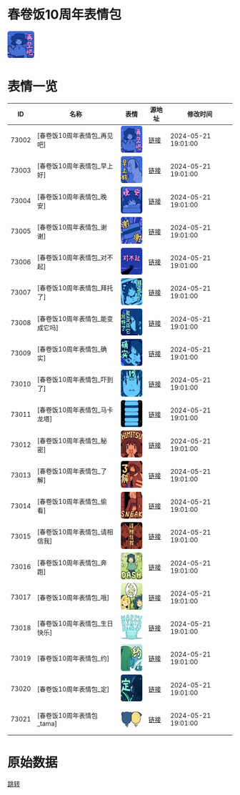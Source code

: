 # 春卷饭10周年表情包

<img src="./cover.png" height="60" alt="cover" />

# 表情一览

|ID|名称|表情|源地址|修改时间|
|----|----|----|----|----|
|73002|[春卷饭10周年表情包_再见吧]|<img src="./pic/073002_%5B春卷饭10周年表情包_再见吧%5D.png" height="60" alt="再见吧"/>|[链接](https://i0.hdslb.com/bfs/garb/5ffb7e3528486c85b54546fc53c1135800c3c899.png)|2024-05-21 19:01:00|
|73003|[春卷饭10周年表情包_早上好]|<img src="./pic/073003_%5B春卷饭10周年表情包_早上好%5D.png" height="60" alt="早上好"/>|[链接](https://i0.hdslb.com/bfs/garb/660e99d61850e40310ed18557ac20a25cb23e02e.png)|2024-05-21 19:01:00|
|73004|[春卷饭10周年表情包_晚安]|<img src="./pic/073004_%5B春卷饭10周年表情包_晚安%5D.png" height="60" alt="晚安"/>|[链接](https://i0.hdslb.com/bfs/garb/1b904a9dcc3df0885b7b64a7a3b9b0e9c5358e67.png)|2024-05-21 19:01:00|
|73005|[春卷饭10周年表情包_谢谢]|<img src="./pic/073005_%5B春卷饭10周年表情包_谢谢%5D.png" height="60" alt="谢谢"/>|[链接](https://i0.hdslb.com/bfs/garb/283e0e412469bbb2b1ff1626cfe224201cfa14c4.png)|2024-05-21 19:01:00|
|73006|[春卷饭10周年表情包_对不起]|<img src="./pic/073006_%5B春卷饭10周年表情包_对不起%5D.png" height="60" alt="对不起"/>|[链接](https://i0.hdslb.com/bfs/garb/296c068706a14c16aecb7bf94eea691d7f45eef6.png)|2024-05-21 19:01:00|
|73007|[春卷饭10周年表情包_拜托了]|<img src="./pic/073007_%5B春卷饭10周年表情包_拜托了%5D.png" height="60" alt="拜托了"/>|[链接](https://i0.hdslb.com/bfs/garb/04b5282b96611aaeb226da4a5cd861eed313b523.png)|2024-05-21 19:01:00|
|73008|[春卷饭10周年表情包_能变成它吗]|<img src="./pic/073008_%5B春卷饭10周年表情包_能变成它吗%5D.png" height="60" alt="能变成它吗"/>|[链接](https://i0.hdslb.com/bfs/garb/e0f9e33aa542ec9f6d087e45b3715683bbf6d582.png)|2024-05-21 19:01:00|
|73009|[春卷饭10周年表情包_确实]|<img src="./pic/073009_%5B春卷饭10周年表情包_确实%5D.png" height="60" alt="确实"/>|[链接](https://i0.hdslb.com/bfs/garb/8c9c70a37a495f8715c167986b1c7185bcd29961.png)|2024-05-21 19:01:00|
|73010|[春卷饭10周年表情包_吓到了]|<img src="./pic/073010_%5B春卷饭10周年表情包_吓到了%5D.png" height="60" alt="吓到了"/>|[链接](https://i0.hdslb.com/bfs/garb/4705d518d1c76876cdad0fb19f0cf0312ceb6fe4.png)|2024-05-21 19:01:00|
|73011|[春卷饭10周年表情包_马卡龙塔]|<img src="./pic/073011_%5B春卷饭10周年表情包_马卡龙塔%5D.png" height="60" alt="马卡龙塔"/>|[链接](https://i0.hdslb.com/bfs/garb/15094599cf391aa15fcf25026b7fda5b8065fb60.png)|2024-05-21 19:01:00|
|73012|[春卷饭10周年表情包_秘密]|<img src="./pic/073012_%5B春卷饭10周年表情包_秘密%5D.png" height="60" alt="秘密"/>|[链接](https://i0.hdslb.com/bfs/garb/bfe9fce635c35b3e92746b6122e07ea80e4864dd.png)|2024-05-21 19:01:00|
|73013|[春卷饭10周年表情包_了解]|<img src="./pic/073013_%5B春卷饭10周年表情包_了解%5D.png" height="60" alt="了解"/>|[链接](https://i0.hdslb.com/bfs/garb/fc94b9c0ace080215db18ba335c8060294388944.png)|2024-05-21 19:01:00|
|73014|[春卷饭10周年表情包_偷看]|<img src="./pic/073014_%5B春卷饭10周年表情包_偷看%5D.png" height="60" alt="偷看"/>|[链接](https://i0.hdslb.com/bfs/garb/a388619d3513a105e16016820b6ba669973d6936.png)|2024-05-21 19:01:00|
|73015|[春卷饭10周年表情包_请相信我]|<img src="./pic/073015_%5B春卷饭10周年表情包_请相信我%5D.png" height="60" alt="请相信我"/>|[链接](https://i0.hdslb.com/bfs/garb/efcd82e04079d40a818758691462cc8a6bfc629b.png)|2024-05-21 19:01:00|
|73016|[春卷饭10周年表情包_奔跑]|<img src="./pic/073016_%5B春卷饭10周年表情包_奔跑%5D.png" height="60" alt="奔跑"/>|[链接](https://i0.hdslb.com/bfs/garb/4a7f46e47363823ea286f566866389b724d87b56.png)|2024-05-21 19:01:00|
|73017|[春卷饭10周年表情包_哦]|<img src="./pic/073017_%5B春卷饭10周年表情包_哦%5D.png" height="60" alt="哦"/>|[链接](https://i0.hdslb.com/bfs/garb/1ddca31f0945485674d4d39e38ecd492c9c0bc53.png)|2024-05-21 19:01:00|
|73018|[春卷饭10周年表情包_生日快乐]|<img src="./pic/073018_%5B春卷饭10周年表情包_生日快乐%5D.png" height="60" alt="生日快乐"/>|[链接](https://i0.hdslb.com/bfs/garb/0c08ae78b7a4913c48bf89e9a5b4df222bf3d278.png)|2024-05-21 19:01:00|
|73019|[春卷饭10周年表情包_约]|<img src="./pic/073019_%5B春卷饭10周年表情包_约%5D.png" height="60" alt="约"/>|[链接](https://i0.hdslb.com/bfs/garb/f718b524bcc4aa84094e6b94dc618d391c8bfe4c.png)|2024-05-21 19:01:00|
|73020|[春卷饭10周年表情包_定]|<img src="./pic/073020_%5B春卷饭10周年表情包_定%5D.png" height="60" alt="定"/>|[链接](https://i0.hdslb.com/bfs/garb/13622a9449bf755e04c943d0453da6ec4e659343.png)|2024-05-21 19:01:00|
|73021|[春卷饭10周年表情包_tama]|<img src="./pic/073021_%5B春卷饭10周年表情包_tama%5D.png" height="60" alt="tama"/>|[链接](https://i0.hdslb.com/bfs/garb/1a2b20e229dc4c7eb5bb2d1531bbe1866aff77a7.png)|2024-05-21 19:01:00|

# 原始数据

[跳转](./raw.json)

